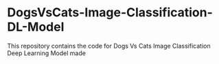 # DogsVsCats-Image-Classification-DL-Model
This repository contains the code for Dogs Vs Cats Image Classification Deep Learning Model made
